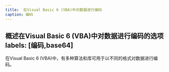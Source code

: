 ```yaml
---
title:  在Visual Basic 6 (VBA)中对数据进行编码
caption: 编码
---
```

 概述在Visual Basic 6 (VBA)中对数据进行编码的选项
labels: [编码,base64]
---

在Visual Basic 6 (VBA)中，有多种算法和库可用于以不同的格式对数据进行编码。